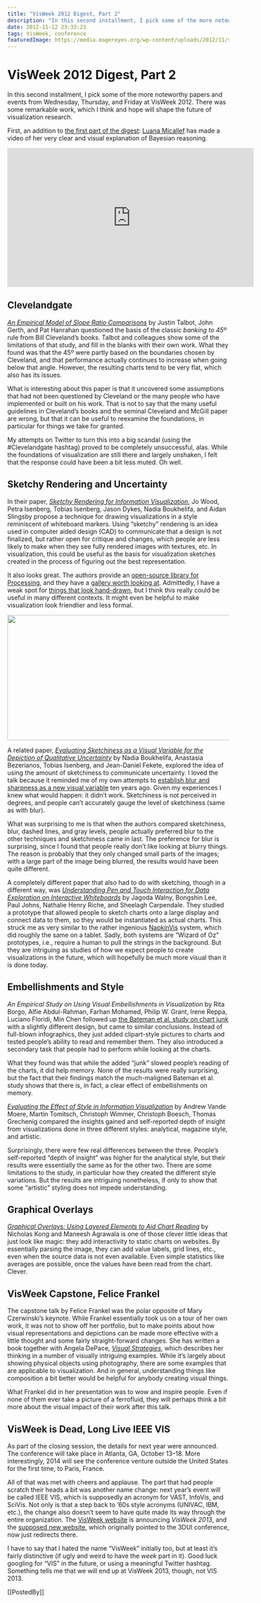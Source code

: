 ```yaml
---
title: "VisWeek 2012 Digest, Part 2"
description: "In this second installment, I pick some of the more noteworthy papers and events from Wednesday, Thursday, and Friday at VisWeek 2012. There was some remarkable work, which I think and hope will shape the future of visualization research."
date: 2012-11-12 23:33:23
tags: VisWeek, conference
featuredImage: https://media.eagereyes.org/wp-content/uploads/2012/11/sketchy-world.png
---
```


# VisWeek 2012 Digest, Part 2

In this second installment, I pick some of the more noteworthy papers and events from Wednesday, Thursday, and Friday at VisWeek 2012. There was some remarkable work, which I think and hope will shape the future of visualization research.

First, an addition to <a href="/blog/2012/visweek-2012-digest-part-1">the first part of the digest</a>: <a href="http://www.cs.kent.ac.uk/people/rpg/lm304/">Luana Micallef</a> has made a video of her very clear and visual explanation of Bayesian reasoning.

<iframe src="http://www.youtube.com/embed/D8VZqxcu0I0?rel=0" frameborder="0" width="560" height="315"></iframe>

## Clevelandgate

<em><a href="http://vis.stanford.edu/papers/slope-ratio-comparison">An Empirical Model of Slope Ratio Comparisons</a></em> by Justin Talbot, John Gerth, and Pat Hanrahan questioned the basis of the classic <em>banking to 45º</em> rule from Bill Cleveland’s books. Talbot and colleagues show some of the limitations of that study, and fill in the blanks with their own work. What they found was that the 45º were partly based on the boundaries chosen by Cleveland, and that performance actually continues to increase when going below that angle. However, the resulting charts tend to be very flat, which also has its issues.

What is interesting about this paper is that it uncovered some assumptions that had not been questioned by Cleveland or the many people who have implemented or built on his work. That is not to say that the many useful guidelines in Cleveland’s books and the seminal Cleveland and McGill paper are wrong, but that it can be useful to reexamine the foundations, in particular for things we take for granted.

My attempts on Twitter to turn this into a big scandal (using the #Clevelandgate hashtag) proved to be completely unsuccessful, alas. While the foundations of visualization are still there and largely unshaken, I felt that the response could have been a bit less muted. Oh well.

## Sketchy Rendering and Uncertainty

In their paper, <em><a href="http://openaccess.city.ac.uk/1274/">Sketchy Rendering for Information Visualization</a></em>, Jo Wood, Petra Isenberg, Tobias Isenberg, Jason Dykes, Nadia Boukhelifa, and Aidan Slingsby propose a technique for drawing visualizations in a style reminiscent of whiteboard markers. Using “sketchy” rendering is an idea used in computer aided design (CAD) to communicate that a design is not finalized, but rather open for critique and changes, which people are less likely to make when they see fully rendered images with textures, etc. In visualization, this could be useful as the basis for visualization sketches created in the process of figuring out the best representation.

It also looks great. The authors provide an <a href="http://gicentre.org/handy/">open-source library for Processing</a>, and they have a <a href="http://www.soi.city.ac.uk/gicentre/t/wordpress/handy/gallery/">gallery worth looking at</a>. Admittedly, I have a weak spot for <a href="/zipscribble-maps/interactive-zipscribble-map">things that look hand-drawn</a>, but I think this really could be useful in many different contexts. It might even be helpful to make visualization look friendlier and less formal.

<img title="Sketchy World Map" src="https://media.eagereyes.org/wp-content/uploads/2012/11/sketchy-world-600x284.png" alt="" width="600" height="284" />

A related paper, <em><a href="http://hal.inria.fr/hal-00717441">Evaluating Sketchiness as a Visual Variable for the Depiction of Qualitative Uncertainty</a></em> by Nadia Boukhelifa, Anastasia Bezerianos, Tobias Isenberg, and Jean-Daniel Fekete, explored the idea of using the amount of sketchiness to communicate uncertainty. I loved the talk because it reminded me of my own attempts to <a href="/publications/Kosara_VisSym_2002.html">establish blur and sharpness as a new visual variable</a> ten years ago. Given my experiences I knew what would happen: it didn’t work. Sketchiness is not perceived in degrees, and people can’t accurately gauge the level of sketchiness (same as with blur).

What was surprising to me is that when the authors compared sketchiness, blur, dashed lines, and gray levels, people actually preferred blur to the other techniques and sketchiness came in last. The preference for blur is surprising, since I found that people really don’t like looking at blurry things. The reason is probably that they only changed small parts of the images; with a large part of the image being blurred, the results would have been quite different.

A completely different paper that also had to do with sketching, though in a different way, was <em><a href="http://research.microsoft.com/en-us/um/redmond/groups/cue/publications/TVCG2012-SketchInsight.pdf">Understanding Pen and Touch Interaction for Data Exploration on Interactive Whiteboards</a></em> by Jagoda Walny, Bongshin Lee, Paul Johns, Nathalie Henry Riche, and Sheelagh Carpendale. They studied a prototype that allowed people to sketch charts onto a large display and connect data to them, so they would be instantiated as actual charts. This struck me as very similar to the rather ingenious <a href="http://www.cs.ubc.ca/~wochao/napkinvis/">NapkinVis</a> system, which did roughly the same on a tablet. Sadly, both systems are “Wizard of Oz” prototypes, i.e., require a human to pull the strings in the background. But they are intriguing as studies of how we expect people to create visualizations in the future, which will hopefully be much more visual than it is done today.

## Embellishments and Style

<em>An Empirical Study on Using Visual Embellishments in Visualization</em> by Rita Borgo, Alfie Abdul-Rahman, Farhan Mohamed, Philip W. Grant, Irene Reppa, Luciano Floridi, Min Chen followed up <a href="/criticism/chart-junk-considered-useful-after-all">the Bateman et al. study on chart junk</a> with a slightly different design, but came to similar conclusions. Instead of full-blown infographics, they just added clipart-style pictures to charts and tested people’s ability to read and remember them. They also introduced a secondary task that people had to perform while looking at the charts.

What they found was that while the added “junk” slowed people’s reading of the charts, it did help memory. None of the results were really surprising, but the fact that their findings match the much-maligned Bateman et al. study shows that there is, in fact, a clear effect of embellishments on memory.

<em><a href="http://andrew.ticle.com/publications/infovis12.pdf">Evaluating the Effect of Style in Information Visualization</a></em> by Andrew Vande Moere, Martin Tomitsch, Christoph Wimmer, Christoph Boesch, Thomas Grechenig compared the insights gained and self-reported depth of insight from visualizations done in three different styles: analytical, magazine style, and artistic.

Surprisingly, there were few real differences between the three. People’s self-reported “depth of insight” was higher for the analytical style, but their results were essentially the same as for the other two. There are some limitations to the study, in particular how they created the different style variations. But the results are intriguing nonetheless, if only to show that some “artistic” styling does not impede understanding.

## Graphical Overlays

<em><a href="http://vis.berkeley.edu/papers/grover/">Graphical Overlays: Using Layered Elements to Aid Chart Reading</a></em> by Nicholas Kong and Maneesh Agrawala is one of those clever little ideas that just look like magic: they add interactivity to static charts on websites. By essentially parsing the image, they can add value labels, grid lines, etc., even when the source data is not even available. Even simple statistics like averages are possible, once the values have been read from the chart. Clever.

## VisWeek Capstone, Felice Frankel

The capstone talk by Felice Frankel was the polar opposite of Mary Czerwinski’s keynote. While Frankel essentially took us on a tour of her own work, it was not to show off her portfolio, but to make points about how visual representations and depictions can be made more effective with a little thought and some fairly straight-forward changes. She has written a book together with Angela DePace, <a href="http://visual-strategies.org"><em>Visual Strategies</em></a>, which describes her thinking in a number of visually intriguing examples. While it’s largely about showing physical objects using photography, there are some examples that are applicable to visualization. And in general, understanding things like composition a bit better would be helpful for anybody creating visual things.

What Frankel did in her presentation was to wow and inspire people. Even if none of them ever take a picture of a ferrofluid, they will perhaps think a bit more about the visual impact of their work after this talk.

## VisWeek is Dead, Long Live IEEE VIS

As part of the closing session, the details for next year were announced. The conference will take place in Atlanta, GA, October 13–18. More interestingly, 2014 will see the conference venture outside the United States for the first time, to Paris, France.

All of that was met with cheers and applause. The part that had people scratch their heads a bit was another name change: next year’s event will be called IEEE VIS, which is supposedly an acronym for VAST, InfoVis, and SciVis. Not only is that a step back to ’60s style acronyms (UNIVAC, IBM, etc.), the change also doesn’t seem to have quite made its way through the entire organization. The <a href="http://visweek.org">VisWeek website</a> is announcing <em>VisWeek 2013</em>, and the <a href="http://ieeevis.org">supposed new website</a>, which originally pointed to the 3DUI conference, now just redirects there.

I have to say that I hated the name “VisWeek” initially too, but at least it’s fairly distinctive (if ugly and weird to have the <em>week</em> part in it). Good luck googling for “VIS” in the future, or using a meaningful Twitter hashtag. Something tells me that we will end up at VisWeek 2013, though, not VIS 2013.

[[PostedBy]]

